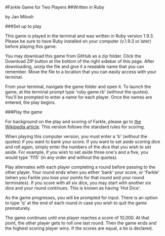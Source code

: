 #Farkle Game for Two Players
##Written in Ruby

by Jan Milosh

###Set up to play

This game is played in the terminal and was written in Ruby version 1.9.3. Please be sure to have Ruby installed on your computer (v.1.9.3 or later) before playing this game.

You may download this game from GitHub as a zip folder. Click the Download ZIP button at the bottom of the right sidebar of this page. After downloading, unzip the file and give it a readable name that you can remember. Move the file to a location that you can easily access with your terminal.

From your terminal, navigate the game folder and open it. To launch the game, at the terminal prompt type 'ruby game.rb' (without the quotes). You'll be prompted to enter a name for each player. Once the names are entered, the play begins.

###Play the game

For background on the play and scoring of Farkle, please go to [the Wikipedia article](http://en.wikipedia.org/wiki/Farkle "Farkle play and rules"). This version follows the standard rules for scoring.

When playing this computer version, you must enter a 'b' (without the quotes) if you want to bank your score. If you want to set aside scoring dice and roll again, simply enter the numbers of the dice that you wish to set aside. For example, if you wish to set aside three one's and a five, you would type '1115' (in any order and without the quotes).

Play alternates with each player completing a round before passing to the other player. Your round ends when you either 'bank' your score, or 'Farkle' (when you Farkle you lose your points for that round and your round terminates). If you score with all six dice, you may start with another six dice and your round continues. This is known as having 'Hot Dice'.

As the game progresses, you will be prompted for input. There is an option to type 'q' at the end of each round in case you wish to quit the game prematurely.

The game continues until one player reaches a score of 10,000. At that point, the other player gets to roll one last round. Then the game ends and the highest scoring player wins. If the scores are equal, a tie is declared.


